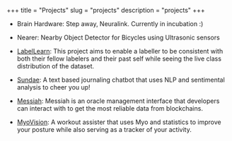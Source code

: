 +++
title = "Projects"
slug = "projects"
description = "projects"
+++


* Brain Hardware: Step away, Neuralink. Currently in incubation :)

* Nearer: Nearby Object Detector for Bicycles using Ultrasonic sensors 

* [LabelLearn](https://devpost.com/software/doway): This project aims to enable a labeller to be consistent with both their fellow labelers and their past self while seeing the live class distribution of the dataset.

* [Sundae](https://devpost.com/software/sundae): A text based journaling chatbot that uses NLP and sentimental analysis to cheer you up! 

* [Messiah](https://devpost.com/software/messiah-ngp1x8): Messiah is an oracle management interface that developers can interact with to get the most reliable data from blockchains. 

* [MyoVision](https://devpost.com/software/myovision): A workout assister that uses Myo and statistics to improve your posture while also serving as a tracker of your activity.
